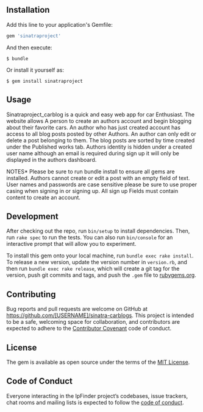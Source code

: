 
## Installation

Add this line to your application's Gemfile:

```ruby
gem 'sinatraproject'
```

And then execute:

    $ bundle

Or install it yourself as:

    $ gem install sinatraproject

## Usage

Sinatraproject_carblog is a quick and easy web app for car Enthusiast. The website allows A person to create an authors account and begin blogging about their favorite cars. An author who has just created account has access to all blog posts posted by other Authors. An author can only edit or delete a post belonging to them. The blog posts are sorted by time created under the Published works tab. Authors identity is hidden under a created user name although an email is required during sign up it will only be displayed in the authors dashboard.

NOTES*
Please be sure to run bundle install to ensure all gems are installed.
Authors cannot create or edit a post with an empty field of text.
User names and passwords are case sensitive please be sure to use proper casing when signing in or signing up.
All sign up Fields must contain content to create an account.



## Development

After checking out the repo, run `bin/setup` to install dependencies. Then, run `rake spec` to run the tests. You can also run `bin/console` for an interactive prompt that will allow you to experiment.

To install this gem onto your local machine, run `bundle exec rake install`. To release a new version, update the version number in `version.rb`, and then run `bundle exec rake release`, which will create a git tag for the version, push git commits and tags, and push the `.gem` file to [rubygems.org](https://rubygems.org).

## Contributing

Bug reports and pull requests are welcome on GitHub at https://github.com/[USERNAME]/sinatra-carblogs. This project is intended to be a safe, welcoming space for collaboration, and contributors are expected to adhere to the [Contributor Covenant](http://contributor-covenant.org) code of conduct.

## License

The gem is available as open source under the terms of the [MIT License](https://opensource.org/licenses/MIT).

## Code of Conduct

Everyone interacting in the IpFinder project’s codebases, issue trackers, chat rooms and mailing lists is expected to follow the [code of conduct](https://github.com/[USERNAME]/ip_finder/blob/master/CODE_OF_CONDUCT.md).
